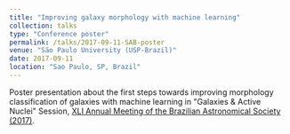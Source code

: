 ```yaml
---
title: "Improving galaxy morphology with machine learning"
collection: talks
type: "Conference poster"
permalink: /talks/2017-09-11-SAB-poster
venue: "São Paulo University (USP-Brazil)"
date: 2017-09-11
location: "Sao Paulo, SP, Brazil"
---
```


Poster presentation about the first steps towards improving morphology classification of galaxies with machine learning in "Galaxies & Active Nuclei" Session, [XLI Annual Meeting of the Brazilian Astronomical Society (2017)](https://sab-astro.org.br/eventos/reuniao-anual-da-sab/eventos-anteriores/xli-sao-paulo/agenda/).
